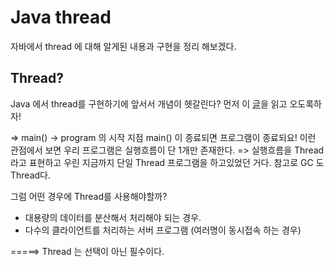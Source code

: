 # Java thread

자바에서 thread 에 대해 알게된 내용과 구현을 정리 해보겠다.



## Thread?

Java 에서 thread를 구현하기에 앞서서 개념이 헷갈린다? 먼저 이 [글](https://donghoson.tistory.com/8?category=799810)을 읽고 오도록하자!



=> main() -> program 의 시작 지점 main() 이 종료되면  프로그램이 종료되요! 이런 관점에서 보면 우리 프로그램은 실행흐름이 단 1개만 존재한다. => 실행흐름을 Thread 라고 표현하고 우린 지금까지 단일 Thread 프로그램을 하고있었던 거다. 참고로 GC 도 Thread다. 



그럼 어떤 경우에 Thread를 사용해야할까?

- 대용량의 데이터를 분산해서 처리해야 되는 경우. 
- 다수의 클라이언트를 처리하는 서버 프로그램 (여러명이 동시접속 하는 경우)

=====> Thread 는 선택이 아닌 필수이다.

